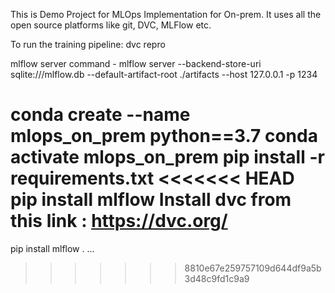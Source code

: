 This is Demo Project for MLOps Implementation for On-prem. It uses all the open source platforms like git, DVC, MLFlow etc.


To run the training pipeline:
dvc repro

mlflow server command -
mlflow server --backend-store-uri sqlite:///mlflow.db --default-artifact-root ./artifacts --host 127.0.0.1 -p 1234


conda create --name mlops_on_prem python==3.7
conda activate mlops_on_prem
pip install -r requirements.txt 
<<<<<<< HEAD
pip install mlflow
Install dvc from this link : https://dvc.org/
=======
pip install mlflow . ...

>>>>>>> 8810e67e259757109d644df9a5b3d48c9fd1c9a9
